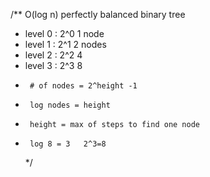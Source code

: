 /\*\* O(log n) perfectly balanced binary tree

- level 0 : 2^0 1 node
- level 1 : 2^1 2 nodes
- level 2 : 2^2 4
- level 3 : 2^3 8
-      # of nodes = 2^height -1
-      log nodes = height
-      height = max of steps to find one node
-      log 8 = 3   2^3=8
  \*/
